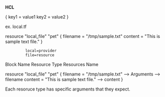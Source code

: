 **HCL**

<block> <parameters> {
    key1 = value1
    key2 = value2
}

ex. local.tf

resource "local_file" "pet" {
  filename = "/tmp/sample.txt"
  content = "This is sample text file."
}

             local=provider
             file=resource
Block Name   Resource Type   Resources Name

resource     "local_file"   "pet" {
  filename = "/tmp/sample.txt"             -->    Arguments --> filename
  content = "This is sample text file."    -->                  content
}

Each resoruce type has specific arguments that they expect.
